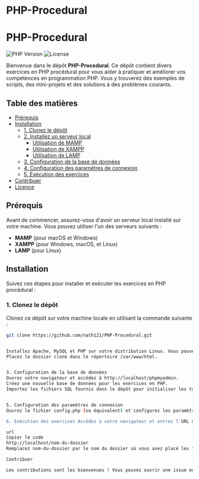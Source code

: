 # PHP-Procedural

# PHP-Procedural

![PHP Version](https://img.shields.io/badge/PHP-%3E%3D%207.4-8892BF?style=flat-square)
![License](https://img.shields.io/badge/License-MIT-green?style=flat-square)

Bienvenue dans le dépôt **PHP-Procedural**. Ce dépôt contient divers exercices en PHP procédural pour vous aider à pratiquer et améliorer vos compétences en programmation PHP. Vous y trouverez des exemples de scripts, des mini-projets et des solutions à des problèmes courants.

## Table des matières

- [Prérequis](#prérequis)
- [Installation](#installation)
  - [1. Clonez le dépôt](#1-clonez-le-dépôt)
  - [2. Installez un serveur local](#2-installez-un-serveur-local)
    - [Utilisation de MAMP](#utilisation-de-mamp)
    - [Utilisation de XAMPP](#utilisation-de-xampp)
    - [Utilisation de LAMP](#utilisation-de-lamp)
  - [3. Configuration de la base de données](#3-configuration-de-la-base-de-données)
  - [4. Configuration des paramètres de connexion](#4-configuration-des-paramètres-de-connexion)
  - [5. Exécution des exercices](#5-exécution-des-exercices)
- [Contribuer](#contribuer)
- [Licence](#licence)

## Prérequis

Avant de commencer, assurez-vous d'avoir un serveur local installé sur votre machine. Vous pouvez utiliser l'un des serveurs suivants :

- **MAMP** (pour macOS et Windows)
- **XAMPP** (pour Windows, macOS, et Linux)
- **LAMP** (pour Linux)

## Installation

Suivez ces étapes pour installer et exécuter les exercices en PHP procédural :

### 1. Clonez le dépôt

Clonez ce dépôt sur votre machine locale en utilisant la commande suivante :

```bash
git clone https://github.com/nath121/PHP-Procedural.git


Installez Apache, MySQL et PHP sur votre distribution Linux. Vous pouvez suivre les instructions spécifiques à votre distribution (Ubuntu, Debian, etc.).
Placez le dossier cloné dans le répertoire /var/www/html.


3. Configuration de la base de données
Ouvrez votre navigateur et accédez à http://localhost/phpmyadmin.
Créez une nouvelle base de données pour les exercices en PHP.
Importez les fichiers SQL fournis dans le dépôt pour initialiser les tables nécessaires (si applicable).


5. Configuration des paramètres de connexion
Ouvrez le fichier config.php (ou équivalent) et configurez les paramètres de connexion à la base de données avec les informations appropriées (nom d'utilisateur, mot de passe, nom de la base de données).

6. Exécution des exercices Accédez à votre navigateur et entrez l'URL suivante pour voir la liste des exercices :

url
Copier le code
http://localhost/nom-du-dossier
Remplacez nom-du-dossier par le nom du dossier où vous avez placé les fichiers clonés.

Contribuer

Les contributions sont les bienvenues ! Vous pouvez ouvrir une issue ou soumettre une pull request.

